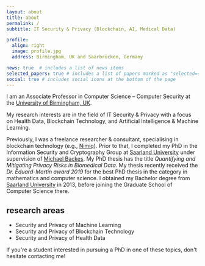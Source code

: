 ```yaml
---
layout: about
title: about
permalink: /
subtitle: IT Security & Privacy (Blockchain, AI, Medical Data)

profile:
  align: right
  image: profile.jpg
  address: Birmingham, UK and Saarbrücken, Germany

news: true  # includes a list of news items
selected_papers: true # includes a list of papers marked as "selected={true}"
social: true # includes social icons at the bottom of the page
---
```


I am an Associate Professor in Computer Science – Computer Security at the [University of Birmingham, UK](https://www.birmingham.ac.uk).

My research interests are in the field of IT Security & Privacy with a focus on Health Data, Blockchain Technology, and Artificial Intelligence & Machine Learning.

Previously, I was a freelance researcher & consultant, specialising in blockchain technology (e.g., [Nimiq](https://nimiq.com)).
Prior to that, I completed my PhD in the Information Security and Cryptography Group at [Saarland University](https://uni-saarland.de) under supervision of [Michael Backes](https://cispa.saarland/director/). My PhD thesis has the title *Quantifying and Mitigating Privacy Risks in Biomedical Data*. My thesis recently received the *Dr. Eduard-Martin award 2019* for the best PhD thesis in the category in mathematics and computer science.
I obtained my Bachelor degree from [Saarland University](https://uni-saarland.de) in 2013, before joining the Graduate School of Computer Science there.

## research areas

- Security and Privacy of Machine Learning
- Security and Privacy of Blockchain Technology
- Security and Privacy of Health Data

If you're a student interested in pursuing a PhD in one of these topics, don't hesitate contacting me!
